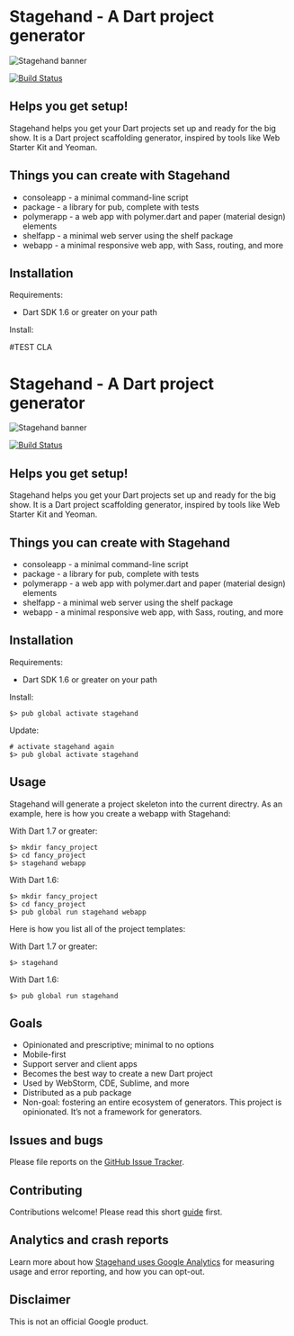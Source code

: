 # Stagehand - A Dart project generator

![Stagehand banner](https://raw.githubusercontent.com/google/stagehand/master/site/banner_stagehand.jpg)

[![Build Status](https://travis-ci.org/google/stagehand.svg?branch=master)](https://travis-ci.org/google/stagehand)

## Helps you get setup!

Stagehand helps you get your Dart projects set up and ready for the big show.
It is a Dart project scaffolding generator, inspired by tools like Web Starter
Kit and Yeoman.

## Things you can create with Stagehand

* consoleapp - a minimal command-line script
* package - a library for pub, complete with tests
* polymerapp - a web app with polymer.dart and paper (material design) elements
* shelfapp - a minimal web server using the shelf package
* webapp - a minimal responsive web app, with Sass, routing, and more

## Installation

Requirements:

* Dart SDK 1.6 or greater on your path

Install:

#TEST CLA

# Stagehand - A Dart project generator

![Stagehand banner](https://raw.githubusercontent.com/google/stagehand/master/site/banner_stagehand.jpg)

[![Build Status](https://travis-ci.org/google/stagehand.svg?branch=master)](https://travis-ci.org/google/stagehand)

## Helps you get setup!

Stagehand helps you get your Dart projects set up and ready for the big show.
It is a Dart project scaffolding generator, inspired by tools like Web Starter
Kit and Yeoman.

## Things you can create with Stagehand

* consoleapp - a minimal command-line script
* package - a library for pub, complete with tests
* polymerapp - a web app with polymer.dart and paper (material design) elements
* shelfapp - a minimal web server using the shelf package
* webapp - a minimal responsive web app, with Sass, routing, and more

## Installation

Requirements:

* Dart SDK 1.6 or greater on your path

Install:

    $> pub global activate stagehand

Update:

    # activate stagehand again
    $> pub global activate stagehand

## Usage

Stagehand will generate a project skeleton into the current directry. As an
example, here is how you create a webapp with Stagehand:

With Dart 1.7 or greater:

    $> mkdir fancy_project
    $> cd fancy_project
    $> stagehand webapp

With Dart 1.6:

    $> mkdir fancy_project
    $> cd fancy_project
    $> pub global run stagehand webapp

Here is how you list all of the project templates:

With Dart 1.7 or greater:

    $> stagehand

With Dart 1.6:

    $> pub global run stagehand

## Goals

* Opinionated and prescriptive; minimal to no options
* Mobile-first
* Support server and client apps
* Becomes the best way to create a new Dart project
* Used by WebStorm, CDE, Sublime, and more
* Distributed as a pub package
* Non-goal: fostering an entire ecosystem of generators. This project is opinionated. It’s not a framework for generators.

## Issues and bugs

Please file reports on the [GitHub Issue Tracker](https://github.com/sethladd/stagehand/issues).

## Contributing

Contributions welcome! Please read this short [guide](https://github.com/google/stagehand/wiki/Contributing) first.

## Analytics and crash reports

Learn more about how [Stagehand uses Google Analytics][analytics] for measuring
usage and error reporting, and how you can opt-out.

## Disclaimer

This is not an official Google product.

[analytics]: https://github.com/google/stagehand/wiki/Anonymous-analytics-and-crash-reports
